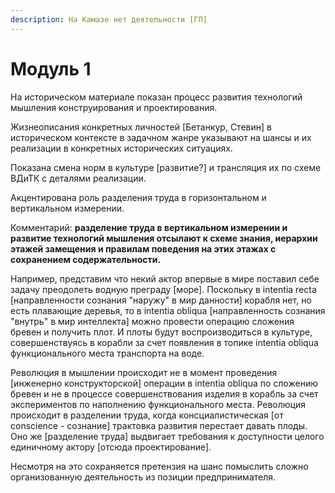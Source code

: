 ```yaml
---
description: На Камазе нет деятельности [ГП]
---
```


# Модуль 1

На историческом материале показан процесс развития технологий мышления конструирования и проектирования.

Жизнеописания конкретных личностей \[Бетанкур, Стевин] в историческом контексте в задачном жанре указывают на шансы и их реализации в конкретных исторических ситуациях.&#x20;

Показана смена норм в культуре \[развитие?] и трансляция их по схеме ВДиТК с деталями реализации.&#x20;

Акцентирована роль разделения труда в горизонтальном и вертикальном измерении.

Комментарий: **разделение труда в вертикальном измерении и развитие технологий мышления отсылают к схеме знания, иерархии этажей замещения и правилам поведения на этих этажах с сохранением содержательности.**&#x20;

Например, представим что некий актор впервые в мире поставил себе задачу преодолеть водную преграду \[море]. Поскольку в intentia recta \[направленности сознания "наружу" в мир данности] корабля нет, но есть плавающие деревья, то в intentia obliqua \[направленность сознания "внутрь" в мир интеллекта] можно провести операцию сложения бревен и получить плот. И плоты будут воспроизводиться в культуре, совершенствуясь в корабли за счет появления в топике intentia obliqua функционального места транспорта на воде. &#x20;

Революция в мышлении происходит не в момент проведения \[инженерно конструкторской] операции в intentia obliqua по сложению бревен и не в процессе совершенствования изделия в корабль за счет экспериментов по наполнению функционального места. Революция происходит в разделении труда, когда консциалистическая \[от conscience - сознание] трактовка развития перестает давать плоды. Оно же \[разделение труда] выдвигает требования к доступности целого единичному актору \[отсюда проектирование].&#x20;

Несмотря на это сохраняется претензия на шанс помыслить сложно организованную деятельность из позиции предпринимателя.&#x20;
